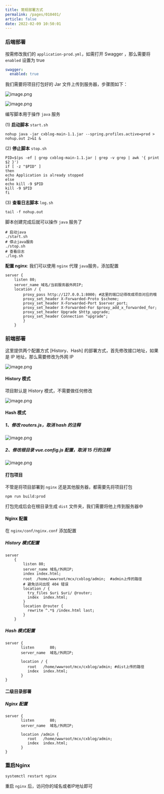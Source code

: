```yaml
---
title: 常规部署方式
permalink: /pages/010401/
article: false
date: 2022-02-09 10:50:01
---
```


### 后端部署

按需修改我们的 ```application-prod.yml```，如需打开 Swagger ，那么需要将 `enabled` 设置为 true
```yaml
swagger:
  enabled: true
```

我们需要将项目打包好的 Jar 文件上传到服务器，步骤图如下：

![image.png](https://cxblog.qiniu.zhaohaoyue.love/file/img/upload/article/20240318_1710753935667.png)

![image.png](https://cxblog.qiniu.zhaohaoyue.love/file/img/upload/article/20240318_1710753980056.png)

编写脚本用于操作 ```java``` 服务

(1) **启动脚本** ```start.sh ```<br>
```
nohup java -jar cxblog-main-1.1.jar --spring.profiles.active=prod > nohup.out 2>&1 &
```
(2) **停止脚本** ```stop.sh ``` <br>
```
PID=$(ps -ef | grep cxblog-main-1.1.jar | grep -v grep | awk '{ print $2 }')
if [ -z "$PID" ]
then
echo Application is already stopped
else
echo kill -9 $PID
kill -9 $PID
fi
```
(3) **查看日志脚本** ```log.sh```
```
tail -f nohup.out
```
脚本创建完成后就可以操作 ```java``` 服务了
```
# 启动java
./start.sh
# 停止java服务
./stop.sh
# 查看日志
./log.sh
```
**配置 nginx**: 我们可以使用 ```nginx``` 代理 ```java```服务，添加配置
```
server {
    listen 80;
    server_name 域名/当前服务器外网IP;
    location / {
        proxy_pass http://127.0.0.1:8000; #这里的端口记得改成项目对应的哦
        proxy_set_header X-Forwarded-Proto $scheme;
        proxy_set_header X-Forwarded-Port $server_port;
        proxy_set_header X-Forwarded-For $proxy_add_x_forwarded_for;
        proxy_set_header Upgrade $http_upgrade;
        proxy_set_header Connection "upgrade";
        }
    }
```
### 前端部署
这里提供两个配置方式 [History、Hash] 的部署方式，首先修改接口地址，如果是 IP 地址，那么需要修改为外网 IP

![image.png](https://cxblog.qiniu.zhaohaoyue.love/file/img/upload/article/20240318_1710754170273.png)

#### History 模式

项目默认是 History 模式，不需要做任何修改

![image.png](https://cxblog.qiniu.zhaohaoyue.love/file/img/upload/article/20240318_1710754170273.png)

#### Hash 模式

##### 1、修改 routers.js，取消 hash 的注释

![image.png](https://cxblog.qiniu.zhaohaoyue.love/file/img/upload/article/20240318_1710754316393.png)

##### 2、修改根目录 vue.config.js 配置，取消 15 行的注释

![image.png](https://cxblog.qiniu.zhaohaoyue.love/file/img/upload/article/20240318_1710754353076.png)

#### 打包项目
不管是将项目部署到 ```nginx``` 还是其他服务器，都需要先将项目打包
```
npm run build:prod
```
打包完成后会在根目录生成 ```dist``` 文件夹，我们需要将他上传到服务器中

#### Nginx 配置
在 ```nginx/conf/nginx.conf```  添加配置
##### History 模式配置
```
server
    {
        listen 80;
        server_name 域名/外网IP;
        index index.html;
        root  /home/wwwroot/mcx/cxblog/admin;  #admin上传的路径
        # 避免访问出现 404 错误
        location / {
          try_files $uri $uri/ @router;
          index  index.html;
        }
        location @router {
          rewrite ^.*$ /index.html last;
        }  
    } 
```
##### Hash 模式配置
```
server {
	   listen       80;
	   server_name  域名/外网IP;

	   location / {
	      root   /home/wwwroot/mcx/cxblog/admin; #dist上传的路径
	      index  index.html;
	   }
}
```
#### 二级目录部署

##### Nginx 配置
```
server {
	   listen       80;
	   server_name  域名/外网IP;

	   location /admin {
	      root   /home/wwwroot/mcx/cxblog/admin;
	      index  index.html;
	   }
}
```

### 重启Nginx
```
systemctl restart nginx
```
重启 ```nginx``` 后，访问你的域名或者IP地址即可

<Vssue :title="$title" />
